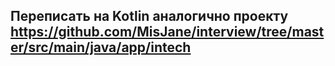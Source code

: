 ## Переписать на Kotlin аналогично проекту https://github.com/MisJane/interview/tree/master/src/main/java/app/intech